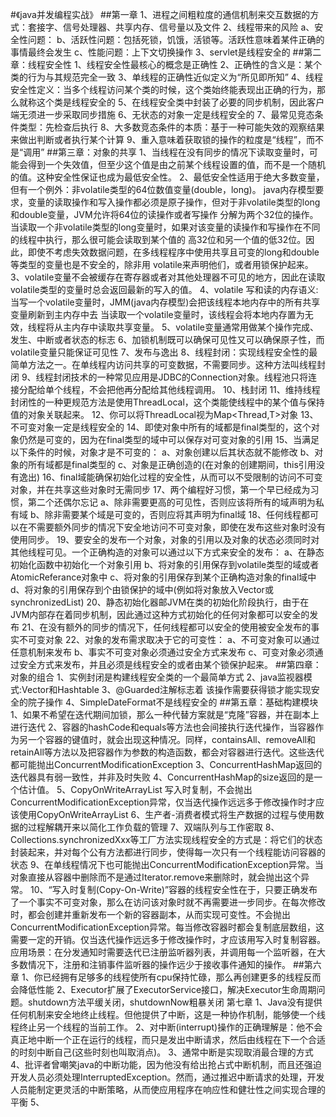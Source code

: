#《java并发编程实战》
##第一章
    1、进程之间粗粒度的通信机制来交互数据的方式：套接字、信号处理器、共享内存、信号量以及文件
    2、线程带来的风险
 	    a、安全性问题：
 	    b、活跃性问题：包括死锁，饥饿，活锁等。活跃性意味着某件正确的事情最终会发生
 	    c、性能问题：上下文切换操作
    3、servlet是线程安全的
##第二章：线程安全性
    1、线程安全性最核心的概念是正确性
    2、正确性的含义是：某个类的行为与其规范完全一致
    3、单线程的正确性近似定义为“所见即所知”
    4、线程安全性定义：当多个线程访问某个类的时候，这个类始终能表现出正确的行为，那么就称这个类是线程安全的
    5、在线程安全类中封装了必要的同步机制，因此客户端无须进一步采取同步措施
    6、无状态的对象一定是线程安全的
    7、最常见竞态条件类型：先检查后执行
    8、大多数竞态条件的本质：基于一种可能失效的观察结果来做出判断或者执行某个计算
    9、重入意味着获取锁的操作的粒度是“线程”，而不是“调用”
##第三章：对象的共享
    1、当线程在没有同步的情况下读取变量时，可能会得到一个失效值，但至少这个值是由之前某个线程设置的值，而不是一个随机的值。这种安全性保证也成为最低安全性。
    2、最低安全性适用于绝大多数变量，但有一个例外：非volatile类型的64位数值变量(double，long)。
    java内存模型要求，变量的读取操作和写入操作都必须是原子操作，但对于非volatile类型的long和double变量，JVM允许将64位的读操作或者写操作
    分解为两个32位的操作。当读取一个非volatile类型的long变量时，如果对该变量的读操作和写操作在不同的线程中执行，那么很可能会读取到某个值的
    高32位和另一个值的低32位。因此，即使不考虑失效数据问题，在多线程程序中使用共享且可变的long和double等类型的变量也是不安全的，除非用
    volatile来声明他们，或者用锁保护起来。
    3、volatile变量不会被缓存在寄存器或者对其他处理器不可见的地方，因此在读取volatile类型的变量时总会返回最新的写入的值。
    4、volatile 写和读的内存语义: 
    当写一个volatile变量时，JMM(java内存模型)会把该线程本地内存中的所有共享变量刷新到主内存中去
    当读取一个volatile变量时，该线程会将本地内存置为无效，线程将从主内存中读取共享变量。
    5、volatile变量通常用做某个操作完成、发生、中断或者状态的标志
    6、加锁机制既可以确保可见性又可以确保原子性，而volatile变量只能保证可见性
    7、发布与逸出
    8、线程封闭：实现线程安全性的最简单方法之一。在单线程内访问共享的可变数据，不需要同步。这种方法叫线程封闭
    9、线程封闭技术的一种常见应用是JDBC的Connection对象。线程池只将连接分配给单个线程，不会把他再分配给其他线程调用。
    10、栈封闭
    11、维持线程封闭性的一种更规范方法是使用ThreadLocal，这个类能使线程中的某个值与保持值的对象关联起来。
    12、你可以将ThreadLocal<T>视为Map<Thread,T>对象
    13、不可变对象一定是线程安全的
    14、即使对象中所有的域都是final类型的，这个对象仍然是可变的，因为在final类型的域中可以保存对可变对象的引用
    15、当满足以下条件的时候，对象才是不可变的：
        a、对象创建以后其状态就不能修改
        b、对象的所有域都是final类型的
        c、对象是正确创造的(在对象的创建期间，this引用没有逸出)
    16、final域能确保初始化过程的安全性，从而可以不受限制的访问不可变对象，并在共享这些对象时无需同步
    17、两个编程好习惯，第一个早已经成为习惯，第二个还偶尔忘记
        a、除非需要更高的可见性，否则应该将所有的域声明为私有域
        b、除非需要某个域是可变的，否则应将其声明为final域
    18、任何线程都可以在不需要额外同步的情况下安全地访问不可变对象，即使在发布这些对象时没有使用同步。
    19、要安全的发布一个对象，对象的引用以及对象的状态必须同时对其他线程可见。一个正确构造的对象可以通过以下方式来安全的发布：
        a、在静态初始化函数中初始化一个对象引用
        b、将对象的引用保存到volatile类型的域或者AtomicReferance对象中
        c、将对象的引用保存到某个正确构造对象的final域中
        d、将对象的引用保存到个由锁保护的域中(例如将对象放入Vector或synchronizedList)
    20、静态初始化器邮JVM在类的初始化阶段执行，由于在JVM内部存在着同步机制，因此通过这种方式初始化的任何对象都可以安全的发布
    21、在没有额外的同步的情况下，任何线程都可以安全的使用被安全发布的事实不可变对象
    22、对象的发布需求取决于它的可变性：
        a、不可变对象可以通过任意机制来发布
        b、事实不可变对象必须通过安全方式来发布
        c、可变对象必须通过安全方式来发布，并且必须是线程安全的或者由某个锁保护起来。
##第四章：对象的组合
    1、实例封闭是构建线程安全类的一个最简单方式
    2、java监视器模式:Vector和Hashtable
    3、@Guarded注解标志着 该操作需要获得锁才能实现安全的院子操作
    4、SimpleDateFormat不是线程安全的
##第五章：基础构建模块
    1、如果不希望在迭代期间加锁，那么一种代替方案就是“克隆”容器，并在副本上进行迭代
    2、容器的hashCode和equals等方法也会间接执行迭代操作，当容器作为另一个容器的键值时，就会出现这种情况。同样，containsAll、removeAll和retainAll等方法以及把容器作为参数的构造函数，都会对容器进行迭代。这些迭代都可能抛出ConcurrentModificationException
    3、ConcurrentHashMap返回的迭代器具有弱一致性，并非及时失败
    4、ConcurrentHashMap的size返回的是一个估计值。
    5、CopyOnWriteArrayList 写入时复制，不会抛出ConcurrentModificationException异常，仅当迭代操作远远多于修改操作时才应该使用CopyOnWriteArrayList
    6、生产者-消费者模式将生产数据的过程与使用数据的过程解耦开来以简化工作负载的管理
    7、双端队列与工作密取
    8、Collections.synchronizedXxx等工厂方法实现线程安全的方式是：将它们的状态封装起来，并对每个公有方法都进行同步，使得每一次只有一个线程能访问容器的状态
    9、在单线程情况下也可能抛出ConcurrentModificationException异常。当对象直接从容器中删除而不是通过Iterator.remove来删除时，就会抛出这个异常。
    10、“写入时复制(Copy-On-Write)”容器的线程安全性在于，只要正确发布了一个事实不可变对象，那么在访问该对象时就不再需要进一步同步。在每次修改时，都会创建并重新发布一个新的容器副本，从而实现可变性。不会抛出ConcurrentModificationException异常。每当修改容器时都会复制底层数组，这需要一定的开销。仅当迭代操作远远多于修改操作时，才应该用写入时复制容器。应用场景：在分发通知时需要迭代已注册监听器列表，并调用每一个监听器，在大多数情况下，注册和注销事件监听器的操作远少于接收事件通知的操作。
##第六章
    1、你已经拥有足够多的线程使所有cpu保持忙碌，那么再创建更多的线程反而会降低性能
    2、Executor扩展了ExecutorService接口，解决Executor生命周期问题。shutdown方法平缓关闭，shutdownNow粗暴关闭
    第七章
    1、Java没有提供任何机制来安全地终止线程。但他提供了中断，这是一种协作机制，能够使一个线程终止另一个线程的当前工作。
    2、对中断(interrupt)操作的正确理解是：他不会真正地中断一个正在运行的线程，而只是发出中断请求，然后由线程在下一个合适的时刻中断自己(这些时刻也叫取消点)。
    3、通常中断是实现取消最合理的方式
    4、批评者曾嘲笑java的中断功能，因为他没有给出抢占式中断机制，而且还强迫开发人员必须处理InterruptedException。然而，通过推迟中断请求的处理，开发人员能制定更灵活的中断策略，从而使应用程序在响应性和健壮性之间实现合理的平衡
    5、